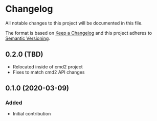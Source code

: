 # Changelog
All notable changes to this project will be documented in this file.

The format is based on [Keep a Changelog](http://keepachangelog.com/en/1.0.0/)
and this project adheres to [Semantic Versioning](http://semver.org/spec/v2.0.0.html).

## 0.2.0 (TBD)
- Relocated inside of cmd2 project
- Fixes to match cmd2 API changes

## 0.1.0 (2020-03-09)

### Added
- Initial contribution


